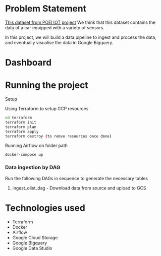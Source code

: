 # Problem Statement
[This dataset from POEI IOT project](https://github.com/batuan/poei_data/archive/refs/heads/main.zip) 
We think that this dataset contains the data of a car equipped with a variety of sensors.

In this project, we will build a data pipeline to ingest and process the data, and eventually visualise the data in Google Bigquery.


# Dashboard


# Running the project
Setup

Using Terraform to setup GCP resources
```bash
cd terraform
terraform init
terraform plan
terraform apply
terraform destroy (to remve resources once done)
```

Running Airflow on folder path
```bash
docker-compose up
```


### Data ingestion by DAG
Run the following DAGs in sequence to generate the necessary tables

1. ingest_olist_dag - Download data from source and upload to GCS


# Technologies used
- Terraform
- Docker
- Airflow
- Google Cloud Storage
- Google Bigquery
- Google Data Studio


